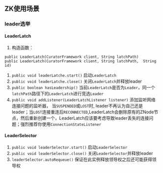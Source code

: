 ## ZK使用场景
### leader选举
#### LeaderLatch
1. 构造函数：
```
public LeaderLatch(CuratorFramework client, String latchPath)
public LeaderLatch(CuratorFramework client, String latchPath,  String id)
```
1. ``public void leaderLatche.start()`` 启动``LeaderLatch``
2. ``public void leaderLatche.close()`` 关闭``LeaderLatch``并释放leader
3. ``public boolean hasLeadership()`` 当前``LeaderLatch``是否为``Leader``，同一个``latchPath``路径下的``LeaderLatch``进行竞选``Leader``
4. ``public void addListener(LeaderLatchListener listener)`` 添加监听网络连接问题的监听器， 当``SUSPENDED``或``LOST``时, leader不再认为自己还是leader；当``LOST``连接重连后``RECONNECTED``,LeaderLatch会删除原有的ZNode节点，然后重新创建一个，LeaderLatch应该要考虑导致leader丢失的连接问题；强烈推荐你使用``ConnectionStateListener``

#### LeaderSelector
1. ``public void leaderSelector.start()`` 启动``LeaderSelector``
2. ``public void leaderSelector.close()`` 关闭``LeaderSelector``并释放leader
3. ``leaderSelector.autoRequeue()`` 保证在此实例释放领导权之后还可能获得领导权
